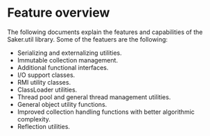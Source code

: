 # Feature overview

The following documents explain the features and capabilities of the Saker.util library. Some of the featuers are the following:

* Serializing and externalizing utilities.
* Immutable collection management. 
* Additional functional interfaces.
* I/O support classes.
* RMI utility classes.
* ClassLoader utilities.
* Thread pool and general thread management utilities.
* General object utility functions.
* Improved collection handling functions with better algorithmic complexity.
* Reflection utilities.
